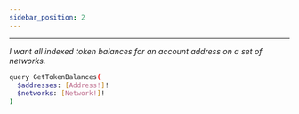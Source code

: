 ```yaml
---
sidebar_position: 2
---
```



---


*I want all indexed token balances for an account address on a set of networks.*

```sh
query GetTokenBalances(
  $addresses: [Address!]!
  $networks: [Network!]!
)
```